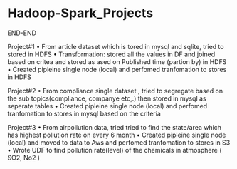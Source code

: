 # Hadoop-Spark_Projects
END-END


Project#1
    • From article dataset which is tored in mysql and sqlite, tried to stored in HDFS 
    • Transformation: stored all the values in DF and joined based on critea and stored as ased on Published time (partion by) in HDFS
    • Created pipleine single node (local) and perfomed tranfomation to stores in HDFS
    
    
Project#2
    • From compliance single dataset , tried to segregate based on the sub topics(compliance, companye etc,.) then stored in mysql as seperate tables 
    • Created pipleine single node (local) and perfomed tranfomation to stores in mysql based on the criteria
    
    
Project#3 
    • From airpollution data, tried tried to find the state/area which has highest pollution rate on every 6 month 
    • Created pipleine single node (local) and moved to data to Aws and perfomed tranfomation to stores in S3
    • Wrote UDF to find pollution rate(level) of the chemicals in atmosphere ( SO2, No2 )
    
